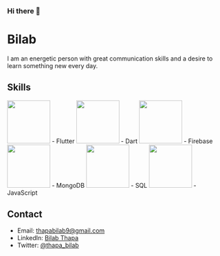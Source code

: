 ### Hi there 👋
# Bilab

I am an energetic person with great communication skills and a desire to learn something new every day.

## Skills

<img src="https://flutter.dev/assets/flutter-lockup-c13da9c9303e26b8d5fc208d2a1fa20c1ef47eb021ecadf27046dea04c0cebf6.png" width="100" height="100">
- Flutter

<img src="https://dart.dev/assets/shared/dart/dart-192x192-c64b79b2f21c0e9e0d39d5df4a4a0f4b72d1e6a329a7a0a1b56b9a937d3ed59c.png" width="100" height="100">
- Dart

<img src="https://firebase.google.com/downloads/brand-guidelines/PNG/logo-vertical.png" width="100" height="100">
- Firebase

<img src="https://webassets.mongodb.com/_com_assets/cms/MongoDB-Logo-5c3a7405a85675366beb3a5ec4c032348c390b3f142f5e6dddf1d78e2df5cb5c.png" width="100" height="100">
- MongoDB

<img src="https://upload.wikimedia.org/wikipedia/commons/thumb/2/29/Postgresql_elephant.svg/1200px-Postgresql_elephant.svg.png" width="100" height="100">
- SQL

<img src="https://upload.wikimedia.org/wikipedia/commons/thumb/9/99/Unofficial_JavaScript_logo_2.svg/1200px-Unofficial_JavaScript_logo_2.svg.png" width="100" height="100">
- JavaScript

## Contact

- Email: thapabilab9@gmail.com
- LinkedIn: [Bilab Thapa](https://www.linkedin.com/in/bilab-thapa/)
- Twitter: [@thapa_bilab](https://twitter.com/thapa_bilab)



<!---
# - 🔭 I’m currently working on ...
# - 🌱 I’m currently learning ...
# - 👯 I’m looking to collaborate on ...
# - 🤔 I’m looking for help with ...
# - 💬 Ask me about ...
# - 📫 How to reach me: ...
# - 😄 Pronouns: ...
# - ⚡ Fun fact: ...
-->

